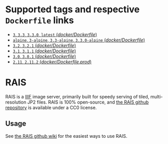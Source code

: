 # Supported tags and respective `Dockerfile` links

- [`3`, `3.3`, `3.3.0`, `latest` (*docker/Dockerfile*)](https://github.com/uoregon-libraries/rais-image-server/blob/v3.3.0/docker/Dockerfile)
- [`alpine`, `3-alpine`, `3.3-alpine`, `3.3.0-alpine` (*docker/Dockerfile*)](https://github.com/uoregon-libraries/rais-image-server/blob/v3.3.0/docker/Dockerfile-alpine)
- [`3.2`, `3.2.1` (*docker/Dockerfile*)](https://github.com/uoregon-libraries/rais-image-server/blob/v3.2.1/docker/Dockerfile)
- [`3.1`, `3.1.1` (*docker/Dockerfile*)](https://github.com/uoregon-libraries/rais-image-server/blob/v3.1.1/docker/Dockerfile)
- [`3.0`, `3.0.1` (*docker/Dockerfile*)](https://github.com/uoregon-libraries/rais-image-server/blob/v3.0.1/docker/Dockerfile)
- [`2.11`, `2.11.2` (*docker/Dockerfile.prod*)](https://github.com/uoregon-libraries/rais-image-server/blob/v2.11.2/docker/Dockerfile.prod)

# RAIS

RAIS is a [IIIF](http://iiif.io/) image server, primarily built for speedy serving of tiled, multi-resolution JP2 files.  RAIS is 100% open-source, and [the RAIS github repository](https://github.com/uoregon-libraries/rais-image-server) is available under a CC0 license.

## Usage

See [the RAIS github wiki](https://github.com/uoregon-libraries/rais-image-server/wiki/Docker-Demo) for the easiest ways to use RAIS.
